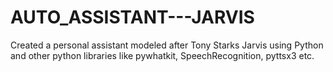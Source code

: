 # AUTO_ASSISTANT---JARVIS
Created a personal assistant modeled after Tony Starks Jarvis using Python and other python libraries like pywhatkit, SpeechRecognition, pyttsx3 etc.
